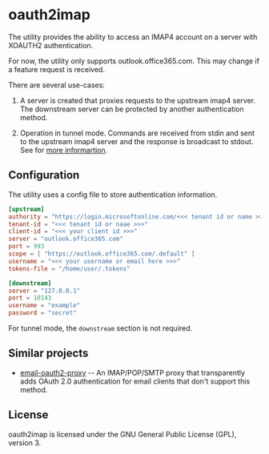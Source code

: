 # oauth2imap

The utility provides the ability to access an IMAP4 account on a server with
XOAUTH2 authentication.

For now, the utility only supports outlook.office365.com. This may change if a
feature request is received.

There are several use-cases:

1. A server is created that proxies requests to the upstream imap4 server. The
   downstream server can be protected by another authentication method.

2. Operation in tunnel mode. Commands are received from stdin and sent to the
   upstream imap4 server and the response is broadcast to stdout. See for
   [more informartion](http://www.mutt.org/doc/manual/#tunnel).

## Configuration

The utility uses a config file to store authentication information.

```toml
[upstream]
authority = "https://login.microsoftonline.com/<<< tenant id or name >>>"
tenant-id = "<<< tenant id or naae >>>"
client-id = "<<< your client id >>>"
server = "outlook.office365.com"
port = 993
scope = [ "https://outlook.office365.com/.default" ]
username = "<<< your username or email here >>>"
tokens-file = "/home/user/.tokens"

[downstream]
server = "127.0.0.1"
port = 10143
username = "example"
password = "secret"
```

For tunnel mode, the `downstream` section is not required.

## Similar projects

* [email-oauth2-proxy](https://github.com/simonrob/email-oauth2-proxy) -- An
  IMAP/POP/SMTP proxy that transparently adds OAuth 2.0 authentication for email
  clients that don't support this method.

## License

oauth2imap is licensed under the GNU General Public License (GPL), version 3.

